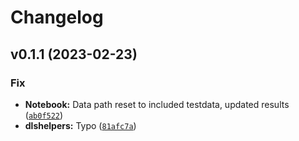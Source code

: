 # Changelog

<!--next-version-placeholder-->

## v0.1.1 (2023-02-23)
### Fix
* **Notebook:** Data path reset to included testdata, updated results ([`ab0f522`](https://github.com/BAMresearch/analyse_dls_with_contin/commit/ab0f522b078ce9d5e9bab8c30ca697316a213fbc))
* **dlshelpers:** Typo ([`81afc7a`](https://github.com/BAMresearch/analyse_dls_with_contin/commit/81afc7a35937c6d2457196a003ebf5ddfccdf350))
